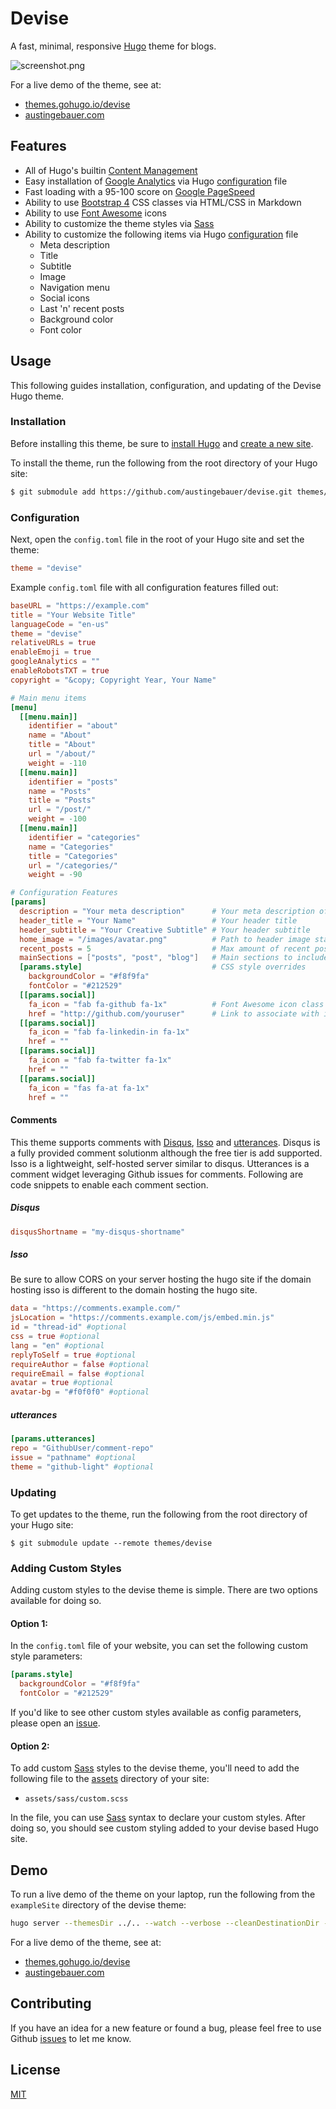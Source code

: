 # Devise

A fast, minimal, responsive [Hugo](https://gohugo.io/) theme for blogs.

![screenshot.png](https://raw.githubusercontent.com/austingebauer/devise/master/images/screenshot.png)

For a live demo of the theme, see at: 
- [themes.gohugo.io/devise](https://themes.gohugo.io/devise)
- [austingebauer.com](https://austingebauer.com)

## Features

- All of Hugo's builtin [Content Management](https://gohugo.io/content-management/)
- Easy installation of [Google Analytics](https://analytics.google.com/analytics/web/provision/#/provision) via Hugo [configuration](https://gohugo.io/getting-started/configuration/) file
- Fast loading with a 95-100 score on [Google PageSpeed](https://developers.google.com/speed/pagespeed/insights/)
- Ability to use [Bootstrap 4](https://getbootstrap.com/docs/4.0/getting-started/introduction/) CSS classes via HTML/CSS in Markdown
- Ability to use [Font Awesome](https://fontawesome.com/) icons
- Ability to customize the theme styles via [Sass](https://sass-lang.com/)
- Ability to customize the following items via Hugo [configuration](https://gohugo.io/getting-started/configuration/) file
    - Meta description
    - Title
    - Subtitle
    - Image
    - Navigation menu
    - Social icons
    - Last 'n' recent posts
    - Background color
    - Font color

## Usage

This following guides installation, configuration, and updating of the Devise Hugo theme.

### Installation

Before installing this theme, be sure to [install Hugo](https://gohugo.io/getting-started/quick-start/) 
and [create a new site](https://gohugo.io/getting-started/quick-start/#step-2-create-a-new-site).

To install the theme, run the following from the root directory of your Hugo site:

```bash
$ git submodule add https://github.com/austingebauer/devise.git themes/devise
```

### Configuration

Next, open the `config.toml` file in the root of your Hugo site and set the theme:

```toml
theme = "devise"
```

Example `config.toml` file with all configuration features filled out:

```toml
baseURL = "https://example.com"
title = "Your Website Title"
languageCode = "en-us"
theme = "devise"
relativeURLs = true
enableEmoji = true
googleAnalytics = ""
enableRobotsTXT = true
copyright = "&copy; Copyright Year, Your Name"

# Main menu items
[menu]
  [[menu.main]]
    identifier = "about"
    name = "About"
    title = "About"
    url = "/about/"
    weight = -110
  [[menu.main]]
    identifier = "posts"
    name = "Posts"
    title = "Posts"
    url = "/post/"
    weight = -100
  [[menu.main]]
    identifier = "categories"
    name = "Categories"
    title = "Categories"
    url = "/categories/"
    weight = -90

# Configuration Features
[params]
  description = "Your meta description"      # Your meta description of the site
  header_title = "Your Name"                 # Your header title
  header_subtitle = "Your Creative Subtitle" # Your header subtitle
  home_image = "/images/avatar.png"          # Path to header image starting from the static directory
  recent_posts = 5                           # Max amount of recent posts to show
  mainSections = ["posts", "post", "blog"]   # Main sections to include in recent posts
  [params.style]                             # CSS style overrides
    backgroundColor = "#f8f9fa"
    fontColor = "#212529"
  [[params.social]]
    fa_icon = "fab fa-github fa-1x"          # Font Awesome icon class
    href = "http://github.com/youruser"      # Link to associate with icon (http://, https://, mailto:)
  [[params.social]]
    fa_icon = "fab fa-linkedin-in fa-1x"
    href = ""
  [[params.social]]
    fa_icon = "fab fa-twitter fa-1x"
    href = ""
  [[params.social]]
    fa_icon = "fas fa-at fa-1x"
    href = ""
```

#### Comments
This theme supports comments with [Disqus](https://disqus.com), [Isso](https://posativ.org/isso) and [utterances](https://utteranc.es/).
Disqus is a fully provided comment solutionm although the free tier is add supported.
Isso is a lightweight, self-hosted server similar to disqus.
Utterances is a comment widget leveraging Github issues for comments.
Following are code snippets to enable each comment section.

##### Disqus
```toml
disqusShortname = "my-disqus-shortname"
```
##### Isso
Be sure to allow CORS on your server hosting the hugo site if the domain hosting isso is different to the domain hosting the hugo site.
```toml
data = "https://comments.example.com/"
jsLocation = "https://comments.example.com/js/embed.min.js"
id = "thread-id" #optional
css = true #optional
lang = "en" #optional
replyToSelf = true #optional
requireAuthor = false #optional
requireEmail = false #optional
avatar = true #optional
avatar-bg = "#f0f0f0" #optional
```
##### utterances
```toml
[params.utterances]
repo = "GithubUser/comment-repo"
issue = "pathname" #optional
theme = "github-light" #optional
```
### Updating

To get updates to the theme, run the following from the root directory of your Hugo site: 

```
$ git submodule update --remote themes/devise
```

### Adding Custom Styles

Adding custom styles to the devise theme is simple. There are two options 
available for doing so.

#### Option 1:

In the `config.toml` file of your website, you can set the following custom style
parameters:

```toml
[params.style]
  backgroundColor = "#f8f9fa"
  fontColor = "#212529"
```

If you'd like to see other custom styles available as config parameters, please open an [issue](https://github.com/austingebauer/devise/issues).

#### Option 2:

To add custom [Sass](https://sass-lang.com/) styles to the devise theme, you'll 
need to add the following file to the [assets](https://gohugo.io/hugo-pipes/introduction/#asset-directory) 
directory of your site:

- `assets/sass/custom.scss`

In the file, you can use [Sass](https://sass-lang.com/) syntax to declare
your custom styles. After doing so, you should see custom styling added to 
your devise based Hugo site.

## Demo

To run a live demo of the theme on your laptop, run the following from the `exampleSite` directory of the 
devise theme:

```bash
hugo server --themesDir ../.. --watch --verbose --cleanDestinationDir --disableFastRender
```

For a live demo of the theme, see at: 
- [themes.gohugo.io/devise](https://themes.gohugo.io/devise)
- [austingebauer.com](https://austingebauer.com)

## Contributing

If you have an idea for a new feature or found a bug, please feel free to use Github
[issues](https://github.com/austingebauer/devise/issues) to let me know.

## License

[MIT](LICENSE)
